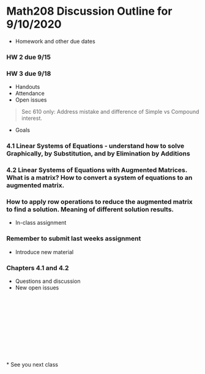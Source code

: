 # Math208 Discussion Outline for 9/10/2020

* Homework and other due dates

### HW 2 due 9/15
### HW 3 due 9/18

* Handouts
* Attendance
* Open issues

> Sec 610 only: Address mistake and difference of Simple vs Compound interest.

* Goals

### 4.1 Linear Systems of Equations - understand how to solve Graphically, by Substitution, and by Elimination by Additions

### 4.2 Linear Systems of Equations with Augmented Matrices. What is a matrix? How to convert a system of equations to an augmented matrix.

### How to apply row operations to reduce the augmented matrix to find a solution. Meaning of different solution results.

* In-class assignment

### Remember to submit last weeks assignment

* Introduce new material

### Chapters 4.1 and 4.2

* Questions and discussion
* New open issues
<br />
<br />
<br />
<br />
<br />
<br />
<br />
<br />
<br />
<br />
* See you next class